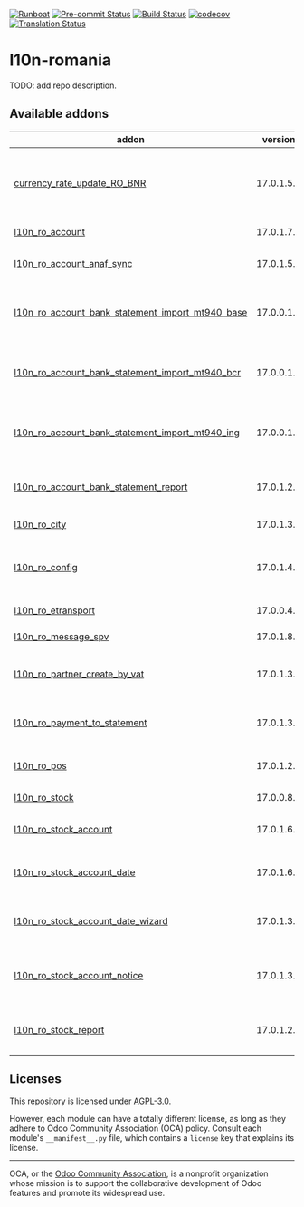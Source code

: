 
[![Runboat](https://img.shields.io/badge/runboat-Try%20me-875A7B.png)](https://runboat.odoo-community.org/builds?repo=OCA/l10n-romania&target_branch=17.0)
[![Pre-commit Status](https://github.com/OCA/l10n-romania/actions/workflows/pre-commit.yml/badge.svg?branch=17.0)](https://github.com/OCA/l10n-romania/actions/workflows/pre-commit.yml?query=branch%3A17.0)
[![Build Status](https://github.com/OCA/l10n-romania/actions/workflows/test.yml/badge.svg?branch=17.0)](https://github.com/OCA/l10n-romania/actions/workflows/test.yml?query=branch%3A17.0)
[![codecov](https://codecov.io/gh/OCA/l10n-romania/branch/17.0/graph/badge.svg)](https://codecov.io/gh/OCA/l10n-romania)
[![Translation Status](https://translation.odoo-community.org/widgets/l10n-romania-17-0/-/svg-badge.svg)](https://translation.odoo-community.org/engage/l10n-romania-17-0/?utm_source=widget)

<!-- /!\ do not modify above this line -->

# l10n-romania

TODO: add repo description.

<!-- /!\ do not modify below this line -->

<!-- prettier-ignore-start -->

[//]: # (addons)

Available addons
----------------
addon | version | maintainers | summary
--- | --- | --- | ---
[currency_rate_update_RO_BNR](currency_rate_update_RO_BNR/) | 17.0.1.5.0 | [![feketemihai](https://github.com/feketemihai.png?size=30px)](https://github.com/feketemihai) | Currency Rate Update National Bank of Romania service
[l10n_ro_account](l10n_ro_account/) | 17.0.1.7.0 | [![dhongu](https://github.com/dhongu.png?size=30px)](https://github.com/dhongu) | Romania - Account
[l10n_ro_account_anaf_sync](l10n_ro_account_anaf_sync/) | 17.0.1.5.0 | [![feketemihai](https://github.com/feketemihai.png?size=30px)](https://github.com/feketemihai) | Romania - Account ANAF Sync
[l10n_ro_account_bank_statement_import_mt940_base](l10n_ro_account_bank_statement_import_mt940_base/) | 17.0.0.1.0 | [![feketemihai](https://github.com/feketemihai.png?size=30px)](https://github.com/feketemihai) [![dhongu](https://github.com/dhongu.png?size=30px)](https://github.com/dhongu) | Romania - MT940 Bank Statements Import
[l10n_ro_account_bank_statement_import_mt940_bcr](l10n_ro_account_bank_statement_import_mt940_bcr/) | 17.0.0.1.0 | [![feketemihai](https://github.com/feketemihai.png?size=30px)](https://github.com/feketemihai) [![dhongu](https://github.com/dhongu.png?size=30px)](https://github.com/dhongu) | MT940 BCR Format Bank Statements Import
[l10n_ro_account_bank_statement_import_mt940_ing](l10n_ro_account_bank_statement_import_mt940_ing/) | 17.0.0.1.0 | [![feketemihai](https://github.com/feketemihai.png?size=30px)](https://github.com/feketemihai) [![dhongu](https://github.com/dhongu.png?size=30px)](https://github.com/dhongu) | MT940 ING Format Bank Statements Import
[l10n_ro_account_bank_statement_report](l10n_ro_account_bank_statement_report/) | 17.0.1.2.0 | [![feketemihai](https://github.com/feketemihai.png?size=30px)](https://github.com/feketemihai) | Romania - Bank Statement Report
[l10n_ro_city](l10n_ro_city/) | 17.0.1.3.0 | [![dhongu](https://github.com/dhongu.png?size=30px)](https://github.com/dhongu) | Romania - City
[l10n_ro_config](l10n_ro_config/) | 17.0.1.4.0 | [![feketemihai](https://github.com/feketemihai.png?size=30px)](https://github.com/feketemihai) | Romania - Localization Install and Config Applications
[l10n_ro_etransport](l10n_ro_etransport/) | 17.0.0.4.0 | [![dhongu](https://github.com/dhongu.png?size=30px)](https://github.com/dhongu) | Romania - E-Trasnport
[l10n_ro_message_spv](l10n_ro_message_spv/) | 17.0.1.8.0 | [![dhongu](https://github.com/dhongu.png?size=30px)](https://github.com/dhongu) | Romania - Mesaje SPV
[l10n_ro_partner_create_by_vat](l10n_ro_partner_create_by_vat/) | 17.0.1.3.0 | [![feketemihai](https://github.com/feketemihai.png?size=30px)](https://github.com/feketemihai) | Romania - Partner Create by VAT
[l10n_ro_payment_to_statement](l10n_ro_payment_to_statement/) | 17.0.1.3.0 | [![dhongu](https://github.com/dhongu.png?size=30px)](https://github.com/dhongu) | Add payment to cash statement
[l10n_ro_pos](l10n_ro_pos/) | 17.0.1.2.0 | [![dhongu](https://github.com/dhongu.png?size=30px)](https://github.com/dhongu) | Romania - Point of Sale
[l10n_ro_stock](l10n_ro_stock/) | 17.0.0.8.0 | [![feketemihai](https://github.com/feketemihai.png?size=30px)](https://github.com/feketemihai) | Romania - Stock
[l10n_ro_stock_account](l10n_ro_stock_account/) | 17.0.1.6.0 | [![dhongu](https://github.com/dhongu.png?size=30px)](https://github.com/dhongu) [![feketemihai](https://github.com/feketemihai.png?size=30px)](https://github.com/feketemihai) | Romania - Stock Accounting
[l10n_ro_stock_account_date](l10n_ro_stock_account_date/) | 17.0.1.6.0 | [![feketemihai](https://github.com/feketemihai.png?size=30px)](https://github.com/feketemihai) | Romania - Stock Accounting Date
[l10n_ro_stock_account_date_wizard](l10n_ro_stock_account_date_wizard/) | 17.0.1.3.0 | [![feketemihai](https://github.com/feketemihai.png?size=30px)](https://github.com/feketemihai) | Romania - Stock Accounting Date Wizard
[l10n_ro_stock_account_notice](l10n_ro_stock_account_notice/) | 17.0.1.3.0 | [![feketemihai](https://github.com/feketemihai.png?size=30px)](https://github.com/feketemihai) [![mcojocaru](https://github.com/mcojocaru.png?size=30px)](https://github.com/mcojocaru) [![dhongu](https://github.com/dhongu.png?size=30px)](https://github.com/dhongu) | Romania - Stock Accounting Notice
[l10n_ro_stock_report](l10n_ro_stock_report/) | 17.0.1.2.0 | [![dhongu](https://github.com/dhongu.png?size=30px)](https://github.com/dhongu) [![feketemihai](https://github.com/feketemihai.png?size=30px)](https://github.com/feketemihai) | Romania - Stock Report (Fisa Magazie)

[//]: # (end addons)

<!-- prettier-ignore-end -->

## Licenses

This repository is licensed under [AGPL-3.0](LICENSE).

However, each module can have a totally different license, as long as they adhere to Odoo Community Association (OCA)
policy. Consult each module's `__manifest__.py` file, which contains a `license` key
that explains its license.

----
OCA, or the [Odoo Community Association](http://odoo-community.org/), is a nonprofit
organization whose mission is to support the collaborative development of Odoo features
and promote its widespread use.
